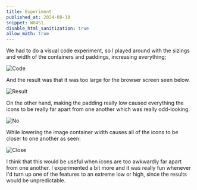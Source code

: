```yaml
---
title: Experiment
published_at: 2024-08-19
snippet: W04S1.
disable_html_sanitization: true
allow_math: true
---
```


We had to do a visual code experiment, so I played around with the sizings and width of the containers and paddings, increasing everything;

![Code](/w05s2/experiment.png)

And the result was that it was too large for the browser screen seen below.

![Result](/w05s2/result.png)

On the other hand, making the padding really low caused everything the icons to be really far apart from one another which was really odd-looking.

![No](/w05s2/no%20padding.png)

While lowering the image container width causes all of the icons to be closer to one another as seen:

![Close](/w05s2/image%20(3).png)

I think that this would be useful when icons are too awkwardly far apart from one another. I experimented a bit more and it was really fun whenever I'd turn up one of the features to an extreme low or high, since the results would be unpredictable.
